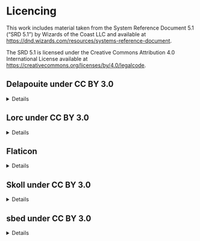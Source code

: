 
# Licencing 
This work includes material taken from the System Reference Document 5.1 (“SRD 5.1”) by Wizards of the Coast LLC and available at https://dnd.wizards.com/resources/systems-reference-document. 

The SRD 5.1 is licensed under the Creative Commons Attribution 4.0 International License available at https://creativecommons.org/licenses/by/4.0/legalcode.

## Delapouite under CC BY 3.0
<details>
/icons/conditions/confused.svg - Misdirection icon
<br>
/icons/conditions/cover-half.svg- Broken wall icon
<br>
/icons/conditions/cover-three-quarters.svg - Brick wall icon
<br>
/icons/conditions/dazed.svg - Knocked out stars icon
<br>
/icons/conditions/goaded.svg - Sword brandish icon
<br>
/icons/conditions/hasted.svg - Backward time icon
<br>
/icons/conditions/invisible.svg - Invisible icon
<br>
/icons/conditions/grappled.svg - Hand icon
<br>
/icons/conditions/incapacitated.svg - Back pain icon
<br>
/icons/conditions/obscured-lightly.svg - Fog icon
<br>
/icons/conditions/silenced.svg - Silenced icon
<br>
/icons/conditions/slowed.svg - Backward time icon
<br>
/icons/conditions/unconscious.svg - Night sleep icon
</details>


## Lorc under CC BY 3.0
<details>

/icons/conditions/diseased.svg - Biohazard icon
<br>
/icons/conditions/drained.svg - Droplets icon
<br>
/icons/conditions/frightened.svg - Terror icon
<br>
/icons/conditions/obscured-heavily.svg - Hidden icon
<br>
/icons/conditions/paralyzed.svg - Internal injury icon
<br>
/icons/conditions/petrified.svg - Stone block icon
<br>
/icons/conditions/poisoned.svg - Skull crossed bones icon
<br>
/icons/conditions/restrained.svg - Spider web icon
<br>
/icons/conditions/siphoned.svg - Dripping Star icon
<br>
/icons/conditions/stunned.svg - Unstable orb icon
<br>
/icons/conditions/surprised.svg - Worried eyes icon
<br>
/icons/conditions/weakened.svg - Shattered sword icon
<br>
/icons/conditions/cursed.svg - Voodoo doll icon
</details>

## Flaticon
<details>
<a href="https://www.flaticon.com/free-icons/remember" title="remember icons">Remember icons created by Freepik - Flaticon</a> <br>
</details>

## Skoll under CC BY 3.0
<details>
/icons/conditions/blinded.svg - Sight disabled icon
<br>
/icons/conditions/charmed.svg - Hearts icon 
<br>
<br>
/icons/conditions/deafened.svg - Hearing disabled icon
</details>

## sbed under CC BY 3.0
<details>
/icons/conditions/dead.svg - Death skull icon
<br>
/icons/conditions/prone.svg - Falling icon
</details>